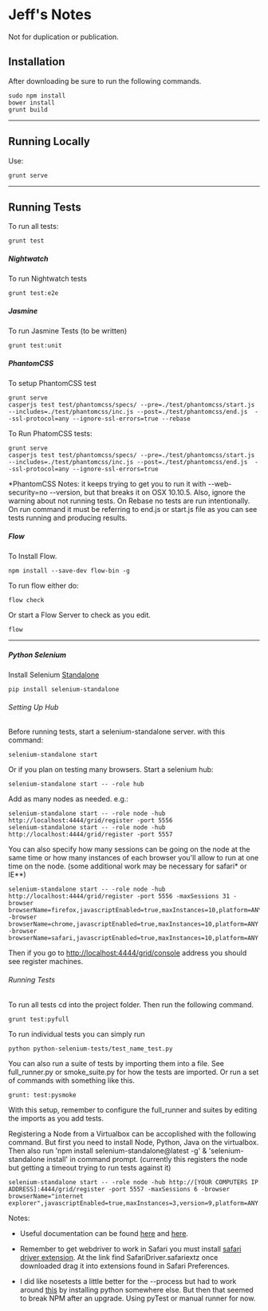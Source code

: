 # Jeff's Notes

Not for duplication or publication.

## Installation
After downloading be sure to run the following commands.

	sudo npm install
	bower install
	grunt build

---

## Running Locally
Use:

	grunt serve

---

## Running Tests
To run all tests:

	grunt test

##### Nightwatch
To run Nightwatch tests

	grunt test:e2e

##### Jasmine
To run Jasmine Tests (to be written)

	grunt test:unit

##### PhantomCSS
To setup PhantomCSS test

	grunt serve
	casperjs test test/phantomcss/specs/ --pre=./test/phantomcss/start.js --includes=./test/phantomcss/inc.js --post=./test/phantomcss/end.js  --ssl-protocol=any --ignore-ssl-errors=true --rebase


To Run PhatomCSS tests:

	grunt serve
	casperjs test test/phantomcss/specs/ --pre=./test/phantomcss/start.js --includes=./test/phantomcss/inc.js --post=./test/phantomcss/end.js  --ssl-protocol=any --ignore-ssl-errors=true


*PhantomCSS Notes: it keeps trying to get you to run it with --web-security=no --version, but that breaks it on OSX 10.10.5. Also, ignore the warning about not running tests. On Rebase no tests are run intentionally. On run command it must be referring to end.js or start.js file as you can see tests running and producing results.

##### Flow
To Install Flow. 

	npm install --save-dev flow-bin -g

To run flow either do:

	flow check

Or start a Flow Server to check as you edit.

	flow


---

##### Python Selenium

Install Selenium [Standalone](https://www.npmjs.com/package/selenium-standalone)

	pip install selenium-standalone

###### Setting Up Hub
Before running tests, start a selenium-standalone server. with this command:

	selenium-standalone start

Or if you plan on testing many browsers. Start a selenium hub:

	selenium-standalone start -- -role hub

Add as many nodes as needed. e.g.:

	selenium-standalone start -- -role node -hub http://localhost:4444/grid/register -port 5556
	selenium-standalone start -- -role node -hub http://localhost:4444/grid/register -port 5557

You can also specify how many sessions can be going on the node at the same time or how many instances of each browser you'll allow to run at one time on the node. (some additional work may be necessary for safari* or IE**)

	selenium-standalone start -- -role node -hub http://localhost:4444/grid/register -port 5556 -maxSessions 31 -browser browserName=firefox,javascriptEnabled=true,maxInstances=10,platform=ANY -browser browserName=chrome,javascriptEnabled=true,maxInstances=10,platform=ANY -browser browserName=safari,javascriptEnabled=true,maxInstances=10,platform=ANY

Then if you go to [http://localhost:4444/grid/console](http://localhost:4444/grid/console) address you should see register machines.

###### Running Tests

To run all tests cd into the project folder. Then run the following command.

	grunt test:pyfull

To run individual tests you can simply run

	python python-selenium-tests/test_name_test.py

You can also run a suite of tests by importing them into a file. See full_runner.py or smoke_suite.py for how the tests are imported. Or run a set of commands with something like this.

	grunt: test:pysmoke

With this setup, remember to configure the full_runner and suites by editing the imports as you add tests.


Registering a Node from a Virtualbox can be accoplished with the following command. But first you need to install Node, Python, Java on the virtualbox. Then also run 'npm install selenium-standalone@latest -g' & 'selenium-standalone install' in command prompt. (currently this registers the node but getting a timeout trying to run tests against it)

	selenium-standalone start -- -role node -hub http://[YOUR COMPUTERS IP ADDRESS]:4444/grid/register -port 5557 -maxSessions 6 -browser browserName="internet explorer",javascriptEnabled=true,maxInstances=3,version=9,platform=ANY


Notes: 

* Useful documentation can be found [here](http://selenium-python.readthedocs.io/) and [here](http://www.seleniumhq.org/docs/).

* Remember to get webdriver to work in Safari you must install [safari driver extension](http://selenium-release.storage.googleapis.com/index.html?path=2.48/). At the link find SafariDriver.safariextz once downloaded drag it into extensions found in Safari Preferences.

* I did like nosetests a little better for the --process but had to work around [this](http://apple.stackexchange.com/questions/209572/how-to-use-pip-after-the-os-x-el-capitan-upgrade) by installing python somewhere else. But then that seemed to break NPM after an upgrade. Using pyTest or manual runner for now.